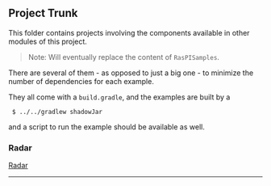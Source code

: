 ## Project Trunk
This folder contains projects involving the components available in other modules of this project.
> Note: Will eventually replace the content of `RasPISamples`.

There are several of them - as opposed to just a big one - to minimize the number
of dependencies for each example.

They all come with a `build.gradle`, and the examples are built by a
```
 $ ../../gradlew shadowJar
```
and a script to run the example should be available as well.

### Radar
[Radar](RasPiRadar)

---
